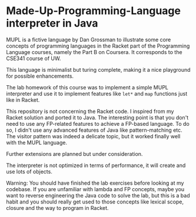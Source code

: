 # Made-Up-Programming-Language interpreter in Java

MUPL is a fictive language by Dan Grossman to illustrate some core concepts of programming languages in the 
Racket part of the Programming Language courses, namely the Part B on Coursera. It corresponds to the CSE341
course of UW.

This language is minimalist but turing complete, making it a nice playground for possible enhancements.

The lab homework of this course was to implement a simple MUPL interpreter and use it to implement features like
`let*` and `map` functions just like in Racket.

This repository is not concerning the Racket code. I inspired from my Racket solution and ported it to Java. The
interesting point is that you don't need to use any FP-related features to achieve a FP-based language. To do so,
I didn't use any advanced features of Java like pattern-matching etc. The visitor pattern was indeed a delicate 
topic, but it worked finally well with the MUPL language.

Further extensions are planned but under consideration.

The interpreter is not optimized in terms of performance, it will create and use lots of objects.

Warning: You should have finished the lab exercises before looking at my codebase. If you are unfamiliar with
lambda and FP concepts, maybe you want to reverse engineering the Java code to solve the lab, but this is a
bad habit and you should really get used to those concepts like lexical scope, closure and the way to program
in Racket.
